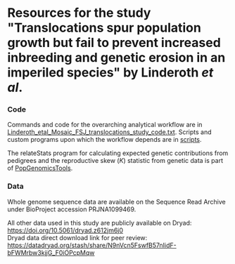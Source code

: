 Resources for the study "Translocations spur population growth but fail to prevent increased 
inbreeding and genetic erosion in an imperiled species" by Linderoth *et al*.
============================================================================================

### Code

Commands and code for the overarching analytical workflow are in [Linderoth_etal_Mosaic_FSJ_translocations_study_code.txt](./Linderoth_etal_Mosaic_FSJ_translocations_study_code.txt). 
Scripts and custom programs upon which the workflow depends are in [scripts](./scripts).
<br>

The relateStats program for calculating expected genetic contributions from pedigrees and the reproductive skew (*K*) statistic 
from genetic data is part of [PopGenomicsTools](https://github.com/tplinderoth/PopGenomicsTools).
<br>

### Data

Whole genome sequence data are available on the Sequence Read Archive under BioProject accession PRJNA1099469.
<br>


All other data used in this study are publicly available on Dryad: <https://doi.org/10.5061/dryad.z612jm6j0> <br>
Dryad data direct download link for peer review: https://datadryad.org/stash/share/N9nVcn5FswfB57nIidF-bFWMrbw3kjjG_F0iOPcpMqw
